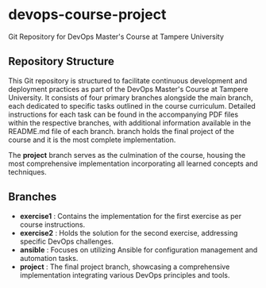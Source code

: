 # devops-course-project

Git Repository for DevOps Master's Course at Tampere University
<br>

## Repository Structure

This Git repository is structured to facilitate continuous development and deployment practices as part of the DevOps Master's Course at Tampere University. It consists of four primary branches alongside the main branch, each dedicated to specific tasks outlined in the course curriculum. Detailed instructions for each task can be found in the accompanying PDF files within the respective branches, with additional information available in the README.md file of each branch.
 branch holds the final project of the course and it is the most complete implementation.

The **project** branch serves as the culmination of the course, housing the most comprehensive implementation incorporating all learned concepts and techniques.

## Branches

- **exercise1** : Contains the implementation for the first exercise as per course instructions.
- **exercise2** : Holds the solution for the second exercise, addressing specific DevOps challenges.
- **ansible**   : Focuses on utilizing Ansible for configuration management and automation tasks.
- **project**   : The final project branch, showcasing a comprehensive implementation integrating various DevOps principles and tools.

